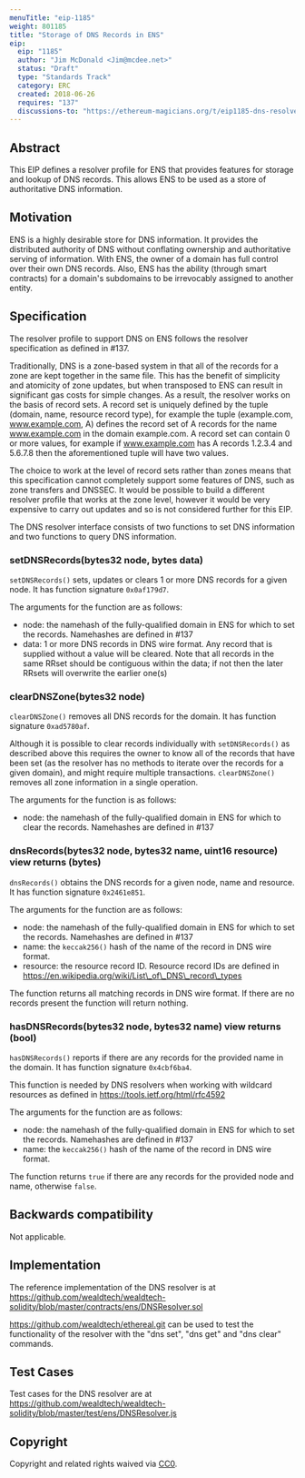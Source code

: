 ```yaml
---
menuTitle: "eip-1185"
weight: 801185 
title: "Storage of DNS Records in ENS"
eip:
  eip: "1185"
  author: "Jim McDonald <Jim@mcdee.net>"
  status: "Draft"
  type: "Standards Track"
  category: ERC
  created: 2018-06-26
  requires: "137"
  discussions-to: "https://ethereum-magicians.org/t/eip1185-dns-resolver-profile-for-ens/1589"
---
```

  
## Abstract
This EIP defines a resolver profile for ENS that provides features for storage and lookup of DNS records. This allows ENS to be used as a store of authoritative DNS information.

## Motivation
ENS is a highly desirable store for DNS information.  It provides the distributed authority of DNS without conflating ownership and authoritative serving of information.  With ENS, the owner of a domain has full control over their own DNS records.  Also, ENS has the ability (through smart contracts) for a domain's subdomains to be irrevocably assigned to another entity.

## Specification

The resolver profile to support DNS on ENS follows the resolver specification as defined in #137.

Traditionally, DNS is a zone-based system in that all of the records for a zone are kept together in the same file.  This has the benefit of simplicity and atomicity of zone updates, but when transposed to ENS can result in significant gas costs for simple changes.  As a result, the resolver works on the basis of record sets.  A record set is uniquely defined by the tuple (domain, name, resource record type), for example the tuple (example.com, www.example.com, A) defines the record set of A records for the name www.example.com in the domain example.com.  A record set can contain 0 or more values, for example if www.example.com has A records 1.2.3.4 and 5.6.7.8 then the aforementioned tuple will have two values.

The choice to work at the level of record sets rather than zones means that this specification cannot completely support some features of DNS, such as zone transfers and DNSSEC.  It would be possible to build a different resolver profile that works at the zone level, however it would be very expensive to carry out updates and so is not considered further for this EIP.

The DNS resolver interface consists of two functions to set DNS information and two functions to query DNS information.

### setDNSRecords(bytes32 node, bytes data)

`setDNSRecords()` sets, updates or clears 1 or more DNS records for a given node.  It has function signature `0x0af179d7`.

The arguments for the function are as follows:
  - node: the namehash of the fully-qualified domain in ENS for which to set the records.  Namehashes are defined in #137
  - data: 1 or more DNS records in DNS wire format.  Any record that is supplied without a value will be cleared.  Note that all records in the same RRset should be contiguous within the data; if not then the later RRsets will overwrite the earlier one(s)

### clearDNSZone(bytes32 node)

`clearDNSZone()` removes all DNS records for the domain.  It has function signature `0xad5780af`.

Although it is possible to clear records individually with `setDNSRecords()` as described above this requires the owner to know all of the records that have been set (as the resolver has no methods to iterate over the records for a given domain), and might require multiple transactions.  `clearDNSZone()` removes all zone information in a single operation.

The arguments for the function is as follows:
  - node: the namehash of the fully-qualified domain in ENS for which to clear the records.  Namehashes are defined in #137

### dnsRecords(bytes32 node, bytes32 name, uint16 resource) view returns (bytes)

`dnsRecords()` obtains the DNS records for a given node, name and resource.  It has function signature `0x2461e851`.

The arguments for the function are as follows:
  - node: the namehash of the fully-qualified domain in ENS for which to set the records.  Namehashes are defined in #137
  - name: the `keccak256()` hash of the name of the record in DNS wire format.
  - resource: the resource record ID.  Resource record IDs are defined in https://en.wikipedia.org/wiki/List\_of\_DNS\_record\_types

The function returns all matching records in DNS wire format.  If there are no records present the function will return nothing.

### hasDNSRecords(bytes32 node, bytes32 name) view returns (bool)

`hasDNSRecords()` reports if there are any records for the provided name in the domain.  It has function signature `0x4cbf6ba4`.

This function is needed by DNS resolvers when working with wildcard resources as defined in https://tools.ietf.org/html/rfc4592

The arguments for the function are as follows:
  - node: the namehash of the fully-qualified domain in ENS for which to set the records.  Namehashes are defined in #137
  - name: the `keccak256()` hash of the name of the record in DNS wire format.

The function returns `true` if there are any records for the provided node and name, otherwise `false`.

## Backwards compatibility
Not applicable.

## Implementation
The reference implementation of the DNS resolver is at https://github.com/wealdtech/wealdtech-solidity/blob/master/contracts/ens/DNSResolver.sol

https://github.com/wealdtech/ethereal.git can be used to test the functionality of the resolver with the "dns set", "dns get" and "dns clear" commands.
## Test Cases
Test cases for the DNS resolver are at https://github.com/wealdtech/wealdtech-solidity/blob/master/test/ens/DNSResolver.js

## Copyright
Copyright and related rights waived via [CC0](https://creativecommons.org/publicdomain/zero/1.0/).
